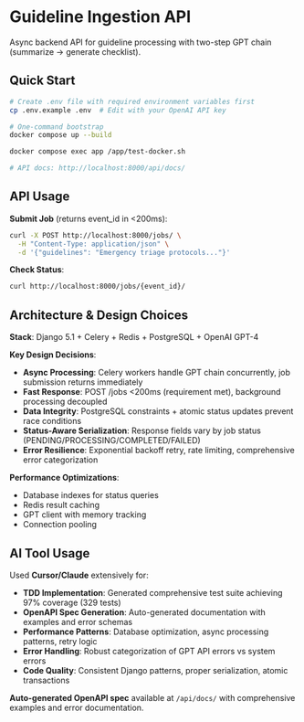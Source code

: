 # Guideline Ingestion API

Async backend API for guideline processing with two-step GPT chain (summarize → generate checklist).

## Quick Start

```bash
# Create .env file with required environment variables first
cp .env.example .env  # Edit with your OpenAI API key

# One-command bootstrap
docker compose up --build

docker compose exec app /app/test-docker.sh

# API docs: http://localhost:8000/api/docs/
```

## API Usage

**Submit Job** (returns event_id in <200ms):
```bash
curl -X POST http://localhost:8000/jobs/ \
  -H "Content-Type: application/json" \
  -d '{"guidelines": "Emergency triage protocols..."}'
```

**Check Status**:
```bash
curl http://localhost:8000/jobs/{event_id}/
```

## Architecture & Design Choices

**Stack**: Django 5.1 + Celery + Redis + PostgreSQL + OpenAI GPT-4

**Key Design Decisions**:
- **Async Processing**: Celery workers handle GPT chain concurrently, job submission returns immediately
- **Fast Response**: POST /jobs <200ms (requirement met), background processing decoupled
- **Data Integrity**: PostgreSQL constraints + atomic status updates prevent race conditions
- **Status-Aware Serialization**: Response fields vary by job status (PENDING/PROCESSING/COMPLETED/FAILED)
- **Error Resilience**: Exponential backoff retry, rate limiting, comprehensive error categorization

**Performance Optimizations**:
- Database indexes for status queries
- Redis result caching
- GPT client with memory tracking
- Connection pooling

## AI Tool Usage

Used **Cursor/Claude** extensively for:
- **TDD Implementation**: Generated comprehensive test suite achieving 97% coverage (329 tests)
- **OpenAPI Spec Generation**: Auto-generated documentation with examples and error schemas
- **Performance Patterns**: Database optimization, async processing patterns, retry logic
- **Error Handling**: Robust categorization of GPT API errors vs system errors
- **Code Quality**: Consistent Django patterns, proper serialization, atomic transactions

**Auto-generated OpenAPI spec** available at `/api/docs/` with comprehensive examples and error documentation.